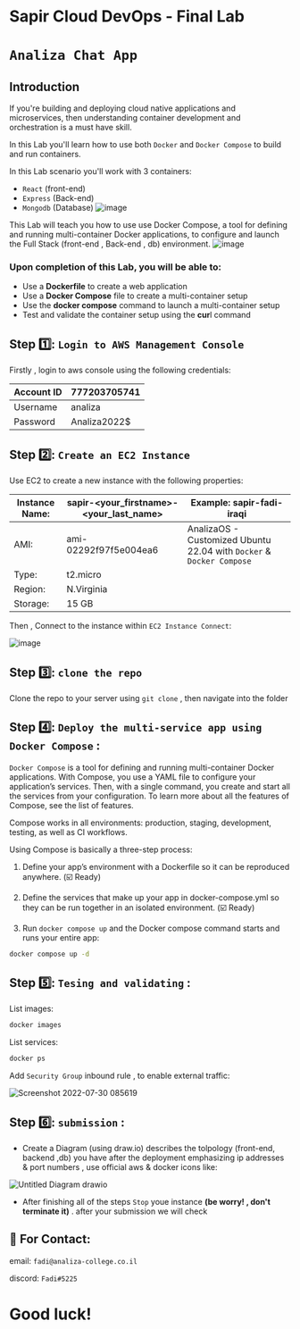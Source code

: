 # Sapir Cloud DevOps - Final Lab

# `Analiza Chat App`

## Introduction

If you're building and deploying cloud native applications and microservices, then understanding container development and orchestration is a must have skill.

In this Lab you'll learn how to use both `Docker` and `Docker Compose` to build and run containers.

In this Lab scenario you'll work with 3 containers:

* `React` (front-end)
* `Express` (Back-end)
* `Mongodb` (Database)
![image](https://user-images.githubusercontent.com/30344406/181800731-23acc432-e764-49cf-be0c-49d6d025f82e.png)

This Lab will teach you how to use use Docker Compose, a tool for defining and running multi-container Docker applications, to configure and launch the Full Stack (front-end , Back-end , db) environment.
![image](https://user-images.githubusercontent.com/30344406/181816851-d7dee2d7-8fca-4249-99cf-39450a1cacb7.png)
### Upon completion of this Lab, you will be able to:

* Use a **Dockerfile** to create a web application
* Use a **Docker Compose** file to create a multi-container setup
* Use the **docker compose** command to launch a multi-container setup
* Test and validate the container setup using the **cur**l command




## Step 1️⃣: `Login to AWS Management Console`

Firstly , login to aws console using the following credentials:

| Account ID | 777203705741 |
| ---------- | ------------ |
| Username   | analiza      |
| Password   | Analiza2022$ |

## Step 2️⃣: `Create an EC2 Instance`

Use EC2 to create a new instance with the following properties:

| Instance Name: | sapir-<your_firstname>-<your_last_name> | Example: sapir-fadi-iraqi |
| ---------- | ------------ | ------------ |
| AMI:   |  ami-02292f97f5e004ea6 | AnalizaOS - Customized Ubuntu 22.04 with `Docker` & `Docker Compose` |
| Type:  | t2.micro | |
| Region:   | N.Virginia | |
| Storage:   | 15 GB | |

Then , Connect to the instance within `EC2 Instance Connect`:

![image](https://user-images.githubusercontent.com/30344406/181844662-0567ac18-5f77-4f2d-a527-5f1ecdb4259d.png)

## Step 3️⃣: `clone the repo`

Clone the repo to your server using `git clone` , then navigate into the folder

## Step 4️⃣: `Deploy the multi-service app using Docker Compose` :

`Docker Compose` is a tool for defining and running multi-container Docker applications. With Compose, you use a YAML file to configure your application’s services. Then, with a single command, you create and start all the services from your configuration. To learn more about all the features of Compose, see the list of features.

Compose works in all environments: production, staging, development, testing, as well as CI workflows.

Using Compose is basically a three-step process:

1. Define your app’s environment with a Dockerfile so it can be reproduced anywhere. (☑️ Ready)

2. Define the services that make up your app in docker-compose.yml so they can be run together in an isolated environment. (☑️ Ready)

3. Run `docker compose up` and the Docker compose command starts and runs your entire app:

```sh
docker compose up -d
```

## Step 5️⃣: `Tesing and validating` :

List images:

```sh
docker images
```
List services:

```sh
docker ps
```

Add `Security Group` inbound rule , to enable external traffic:

![Screenshot 2022-07-30 085619](https://user-images.githubusercontent.com/30344406/181876941-81d964af-c920-40e1-8d40-05372d55825f.png)


## Step 6️⃣: `submission` :
 
* Create a Diagram (using draw.io) describes the tolpology (front-end, backend ,db) you have after the deployment emphasizing ip addresses & port numbers  , use official aws & docker icons like:

![Untitled Diagram drawio](https://user-images.githubusercontent.com/30344406/181876127-4653ddb0-11e1-42e8-813e-641cb29f9446.png)

* After finishing all of the steps `Stop` youe instance **(be worry! , don't terminate it)** . after your submission we will check



## 📧 For Contact:

email: `fadi@analiza-college.co.il`

discord: `Fadi#5225`


# Good luck!
